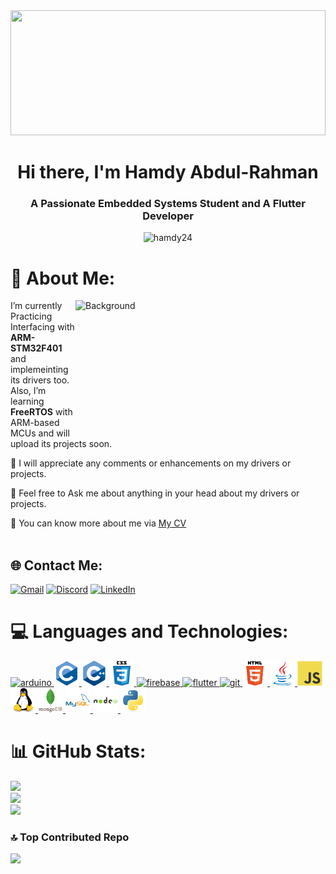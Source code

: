 <img src = "https://t4.ftcdn.net/jpg/05/54/47/79/360_F_554477926_yKEcMeDTD1oLqKQCjvpryeT5zHLMunNh.jpg" width="100%" height="200"/>

<h1 align="center">Hi there, I'm Hamdy Abdul-Rahman</h1>
<h3 align="center">A Passionate Embedded Systems Student and A Flutter Developer</h3>
<p align="center"> <img src="https://komarev.com/ghpvc/?username=hamdy24&label=Profile%20views&color=0e75b6&style=flat" alt="hamdy24" /> </p>

# 💫 About Me:
<img src = "https://camo.githubusercontent.com/e20822b4282c07ffd010cd05f855a6561d3b62358ca9e607e4901288dd748fcb/68747470733a2f2f63646e2e6472696262626c652e636f6d2f75736572732f323133313939332f73637265656e73686f74732f343934383733362f74686f75676874776f726b732d6769665f6472696262626c652e676966" alt ="Background" align="right" width="400" height="220"/>

I’m currently Practicing Interfacing with **ARM-STM32F401** and implemeinting its drivers too.
Also, I’m learning **FreeRTOS** with ARM-based MCUs and will upload its projects soon.<br>

🤝 I will appreciate any comments or enhancements on my drivers or projects.<br>

💬 Feel free to Ask me about anything in your head about my drivers or projects.<br>

📄 You can know more about me via  [My CV](https://drive.google.com/file/d/1h47IuM1OXjkuHplADhlGklZm3Ho2SX_n/view?usp=drive_link)<br><br>


## 🌐 Contact Me:
[![Gmail](https://img.shields.io/badge/Gmail-grey?logo=gmail)](mailto:hamdyaboaouf24@gmail.com)  [![Discord](https://img.shields.io/badge/Discord-%237289DA.svg?logo=discord&logoColor=white)](https://discord.gg/0762) [![LinkedIn](https://img.shields.io/badge/LinkedIn-%230077B5.svg?logo=linkedin&logoColor=white)](https://linkedin.com/in/hamdy-abdul-rahman) 



# 💻 Languages and Technologies:
<p align="left"> <a href="https://www.arduino.cc/" target="_blank" rel="noreferrer"> <img src="https://cdn.worldvectorlogo.com/logos/arduino-1.svg" alt="arduino" width="40" height="40"/> </a> <a href="https://www.cprogramming.com/" target="_blank" rel="noreferrer"> <img src="https://raw.githubusercontent.com/devicons/devicon/master/icons/c/c-original.svg" alt="c" width="40" height="40"/> </a> <a href="https://www.w3schools.com/cpp/" target="_blank" rel="noreferrer"> <img src="https://raw.githubusercontent.com/devicons/devicon/master/icons/cplusplus/cplusplus-original.svg" alt="cplusplus" width="40" height="40"/> </a> <a href="https://www.w3schools.com/css/" target="_blank" rel="noreferrer"> <img src="https://raw.githubusercontent.com/devicons/devicon/master/icons/css3/css3-original-wordmark.svg" alt="css3" width="40" height="40"/> </a> <a href="https://firebase.google.com/" target="_blank" rel="noreferrer"> <img src="https://www.vectorlogo.zone/logos/firebase/firebase-icon.svg" alt="firebase" width="40" height="40"/> </a> <a href="https://flutter.dev" target="_blank" rel="noreferrer"> <img src="https://www.vectorlogo.zone/logos/flutterio/flutterio-icon.svg" alt="flutter" width="40" height="40"/> </a> <a href="https://git-scm.com/" target="_blank" rel="noreferrer"> <img src="https://www.vectorlogo.zone/logos/git-scm/git-scm-icon.svg" alt="git" width="40" height="40"/> </a> <a href="https://www.w3.org/html/" target="_blank" rel="noreferrer"> <img src="https://raw.githubusercontent.com/devicons/devicon/master/icons/html5/html5-original-wordmark.svg" alt="html5" width="40" height="40"/> </a> <a href="https://www.java.com" target="_blank" rel="noreferrer"> <img src="https://raw.githubusercontent.com/devicons/devicon/master/icons/java/java-original.svg" alt="java" width="40" height="40"/> </a> <a href="https://developer.mozilla.org/en-US/docs/Web/JavaScript" target="_blank" rel="noreferrer"> <img src="https://raw.githubusercontent.com/devicons/devicon/master/icons/javascript/javascript-original.svg" alt="javascript" width="40" height="40"/> </a> <a href="https://www.linux.org/" target="_blank" rel="noreferrer"> <img src="https://raw.githubusercontent.com/devicons/devicon/master/icons/linux/linux-original.svg" alt="linux" width="40" height="40"/> </a> <a href="https://www.mongodb.com/" target="_blank" rel="noreferrer"> <img src="https://raw.githubusercontent.com/devicons/devicon/master/icons/mongodb/mongodb-original-wordmark.svg" alt="mongodb" width="40" height="40"/> </a> <a href="https://www.mysql.com/" target="_blank" rel="noreferrer"> <img src="https://raw.githubusercontent.com/devicons/devicon/master/icons/mysql/mysql-original-wordmark.svg" alt="mysql" width="40" height="40"/> </a> <a href="https://nodejs.org" target="_blank" rel="noreferrer"> <img src="https://raw.githubusercontent.com/devicons/devicon/master/icons/nodejs/nodejs-original-wordmark.svg" alt="nodejs" width="40" height="40"/> </a> <a href="https://www.python.org" target="_blank" rel="noreferrer"> <img src="https://raw.githubusercontent.com/devicons/devicon/master/icons/python/python-original.svg" alt="python" width="40" height="40"/> </a> </p>


# 📊 GitHub Stats:
![](https://github-readme-stats.vercel.app/api?username=hamdy24&theme=onedark&hide_border=false&include_all_commits=true&count_private=false)<br/>
![](https://github-readme-streak-stats.herokuapp.com/?user=hamdy24&theme=onedark&hide_border=false)<br/>
![](https://github-readme-stats.vercel.app/api/top-langs/?username=hamdy24&theme=onedark&hide_border=false&include_all_commits=true&count_private=false&layout=compact)

### 🔝 Top Contributed Repo
![](https://github-contributor-stats.vercel.app/api?username=hamdy24&limit=5&theme=dark&combine_all_yearly_contributions=true)

